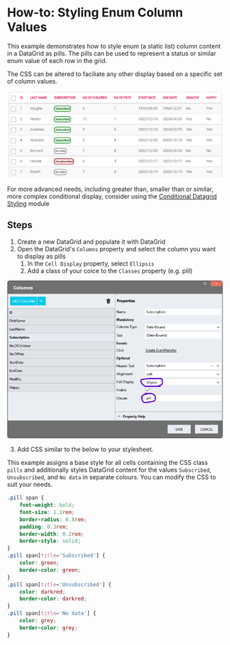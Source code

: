 # How-to: Styling Enum Column Values

This example demonstrates how to style enum (a static list) column content in a DataGrid as pills. The pills can be used to represent a status or similar enum value of each row in the grid. 

The CSS can be altered to faciliate any other display based on a specific set of column values. 

![](images/view.png)

For more advanced needs, including greater than, smaller than or similar, more complex conditional display, consider using the [Conditional Datagrid Styling](https://github.com/stadium-software/conditional-datagrid-styling) module

## Steps
1. Create a new DataGrid and populate it with DataGrid
2. Open the DataGrid's `Columns` property and select the column you want to display as pills
    1. In the `Cell Display` property, select `Ellipsis`
    2. Add a class of your coice to the `Classes` property (e.g. pill)

![](images/ColumnsEditor.png)

3. Add CSS similar to the below to your stylesheet. 

This example assigns a base style for all cells containing the CSS class `pills` and additionally styles DataGrid content for the values `Subscribed`, `Unsubscribed`, and `No data` in separate colours. You can modify the CSS to suit your needs.
```css
.pill span {
	font-weight: bold;
	font-size: 1.1rem;
	border-radius: 0.8rem;
	padding: 0.3rem;
	border-width: 0.2rem;
	border-style: solid;
}
.pill span[title='Subscribed'] {
	color: green;
	border-color: green;
}
.pill span[title='Unsubscribed'] {
	color: darkred;
	border-color: darkred;
}
.pill span[title='No data'] {
	color: grey;
	border-color: grey;
}
```